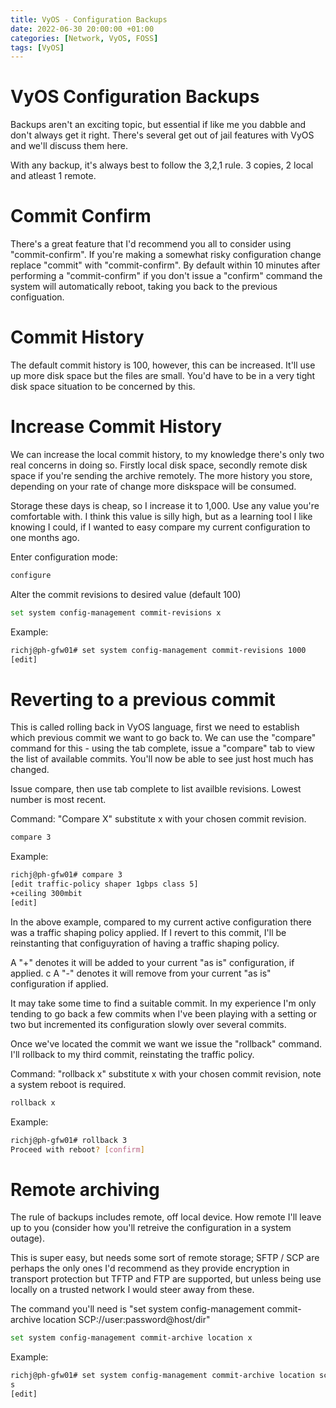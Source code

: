 ```yaml
---
title: VyOS - Configuration Backups
date: 2022-06-30 20:00:00 +01:00
categories: [Network, VyOS, FOSS]
tags: [VyOS]
---
```


# VyOS Configuration Backups 
Backups aren't an exciting topic, but essential if like me you dabble and don't always get it right. There's several get out of jail features with VyOS and we'll discuss them here. 

With any backup, it's always best to follow the 3,2,1 rule. 3 copies, 2 local and atleast 1 remote. 

# Commit Confirm
There's a great feature that I'd recommend you all to consider using "commit-confirm". If you're making a somewhat risky configuration change replace "commit" with "commit-confirm". By default within 10 minutes after performing a "commit-confirm" if you don't issue a "confirm" command the system will automatically reboot, taking you back to the previous configuation. 

# Commit History
The default commit history is 100, however, this can be increased. It'll use up more disk space but the files are small. You'd have to be in a very tight disk space situation to be concerned by this. 

# Increase Commit History
We can increase the local commit history, to my knowledge there's only two real concerns in doing so. Firstly local disk space, secondly remote disk space if you're sending the archive remotely. The more history you store, depending on your rate of change more diskspace will be consumed. 

Storage these days is cheap, so I increase it to 1,000. Use any value you're comfortable with. I think this value is silly high, but as a learning tool I like knowing I could, if I wanted to easy compare my current configuration to one months ago. 

Enter configuration mode:
```bash
configure
```
Alter the commit revisions to desired value (default 100)
```bash
set system config-management commit-revisions x
```
Example:
```bash
richj@ph-gfw01# set system config-management commit-revisions 1000
[edit]
```

# Reverting to a previous commit
This is called rolling back in VyOS language, first we need to establish which previous commit we want to go back to. We can use the "compare" command for this - using the tab complete, issue a "compare" tab to view the list of available commits. You'll now be able to see just host much has changed. 


Issue compare, then use tab complete to list availble revisions. Lowest number is most recent.

Command: "Compare X" substitute x with your chosen commit revision.
```bash
compare 3
```
Example:
```bash
richj@ph-gfw01# compare 3
[edit traffic-policy shaper 1gbps class 5]
+ceiling 300mbit
[edit]
```

In the above example, compared to my current active configuration there was a traffic shaping policy applied. If I revert to this commit, I'll be reinstanting that configuyration of having a traffic shaping policy. 

A "+" denotes it will be added to your current "as is" configuration, if applied.
c
A "-" denotes it will remove from your current "as is" configuration if applied.

It may take some time to find a suitable commit. In my experience I'm only tending to go back a few commits when I've been playing with a setting or two but incremented its configuration slowly over several commits. 

Once we've located the commit we want we issue the "rollback" command. I'll rollback to my third commit, reinstating the traffic policy. 

Command: "rollback x" substitute x with your chosen commit revision, note a system reboot is required. 

```bash
rollback x
```
Example:
```bash
richj@ph-gfw01# rollback 3
Proceed with reboot? [confirm]
```

# Remote archiving
The rule of backups includes remote, off local device. How remote I'll leave up to you (consider how you'll retreive the configuration in a system outage). 

This is super easy, but needs some sort of remote storage; SFTP / SCP are perhaps the only ones I'd recommend as they provide encryption in transport protection but TFTP and FTP are supported, but unless being use locally on a trusted network I would steer away from these. 

The command you'll need is "set system config-management commit-archive location SCP://user:password@host/dir"

```bash
set system config-management commit-archive location x
```
Example:
```bash
richj@ph-gfw01# set system config-management commit-archive location scp://richj:notreallymypassword@fakehost.com/backup
s
[edit]
```
